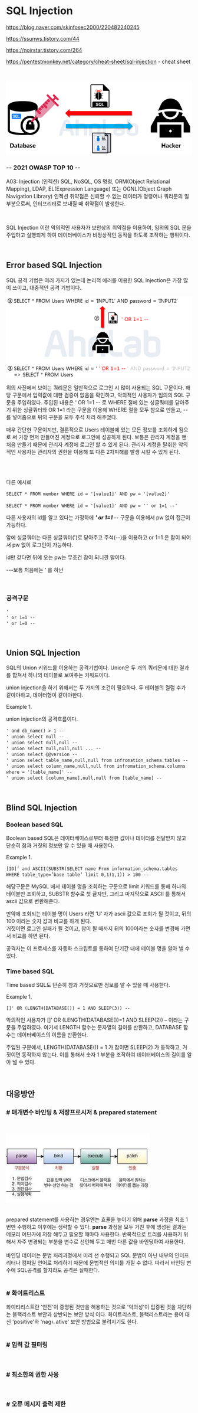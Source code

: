 # SQL Injection
https://blog.naver.com/skinfosec2000/220482240245

https://ssunws.tistory.com/44


https://noirstar.tistory.com/264

https://pentestmonkey.net/category/cheat-sheet/sql-injection - cheat sheet

<br>

![](../img/SQL%20Injection%20-%20process.png)

### -- 2021 OWASP TOP 10 --
A03: Injection (인젝션)
SQL, NoSQL, OS 명령, ORM(Object Relational Mapping), LDAP, EL(Expression Language) 또는 OGNL(Object Graph Navigation Library) 인젝션 취약점은 신뢰할 수 없는 데이터가 명령어나 쿼리문의 일부분으로써, 인터프리터로 보내질 때 취약점이 발생한다.

<br>

SQL Injection 이란 악의적인 사용자가 보안상의 취약점을 이용하여, 임의의 SQL 문을 주입하고 실행되게 하여 데이터베이스가 비정상적인 동작을 하도록 조작하는 행위이다.

<br>

## Error based SQL Injection
SQL 공격 기법은 여러 가지가 있는데 논리적 에러를 이용한 SQL Injection은 가장 많이 쓰이고, 대중적인 공격 기법이다.

![](../img/SQL%20Injection%20-%20process%20-%202.png)

위의 사진에서 보이는 쿼리문은 일반적으로 로그인 시 많이 사용되는 SQL 구문이다. 해당 구문에서 입력값에 대한 검증이 없음을 확인하고, 악의적인 사용자가 임의의 SQL 구문을 주입하였다. 주입된 내용은 ‘ OR 1=1 -- 로  WHERE 절에 있는 싱글쿼터를 닫아주기 위한 싱글쿼터와 OR 1=1 라는 구문을 이용해 WHERE 절을 모두 참으로 만들고, -- 를 넣어줌으로 뒤의 구문을 모두 주석 처리 해주었다.

매우 간단한 구문이지만, 결론적으로 Users 테이블에 있는 모든 정보를 조회하게 됨으로 써 가장 먼저 만들어진 계정으로 로그인에 성공하게 된다. 보통은 관리자 계정을 맨 처음 만들기 때문에 관리자 계정에 로그인 할 수 있게 된다. 관리자 계정을 탈취한 악의적인 사용자는 관리자의 권한을 이용해 또 다른 2차피해를 발생 시킬 수 있게 된다.

<br><br>

다른 예시로

```
SELECT * FROM member WHERE id = '[value1]' AND pw = '[value2]'

SELECT * FROM member WHERE id = '[value1]' AND pw = '' or 1=1 --'
```

다른 사용자의 id를 알고 있다는 가정하에 ***' or 1=1 --*** 구문을 이용해서 pw 없이 접근이 가능하다.

앞에 싱글쿼터는 다른 싱글쿼터(')로 닫아주고 주석(--)을 이용하고  or 1=1 은 참이 되어서 pw 없이 로그인이 가능하다.

id만 같다면 뒤에 오는 pw는 무조건 참이 되니깐 말이다.

---보통 처음에는 ' 를 하난 

<br>

### 공격구문

```
'
' or 1=1 --
' or 1=0 --
```

<br>

## Union SQL Injection
SQL의 Union 키워드를 이용하는 공격기법이다.
Union은 두 개의 쿼리문에 대한 결과를 합쳐서 하나의 테이블로 보여주는 키워드이다.

union injection을 하기 위해서는 두 가지의 조건이 필요하다.
두 테이블의 컬럼 수가 같아야하고, 데이터형이 같아야한다.

Example 1.

union injection의 공격흐름이다.

```
' and db_name() > 1 --
' union select null --
' union select null,null --
' union select null,null,null ... --
' union select @@version --
' union select table_name,null,null from infromation_schema.tables --
' union select column_name,null,null from infromation_schema.columns where = '[table_name]' --
' union select [column_name],null,null from [table_name] --
```

<br>

## Blind SQL Injection
### Boolean based SQL
Boolean based SQL은 데이터베이스로부터 특정한 값이나 데이터를 전달받지 않고 단순히 참과 거짓의 정보만 알 수 있을 때 사용한다.

Example 1.

```
[ID]’ and ASCII(SUBSTR(SELECT name From information_schema.tables WHERE table_type=’base table’ limit 0,1)1,1)) > 100 --
```
해당구문은 MySQL 에서 테이블 명을 조회하는 구문으로 limit 키워드를 통해 하나의 테이블만 조회하고, SUBSTR 함수로 첫 글자만, 그리고 마지막으로 ASCII 를 통해서 ascii 값으로 변환해준다. 

만약에 조회되는 테이블 명이 Users 라면 ‘U’ 자가 ascii 값으로 조회가 될 것이고, 뒤의 100 이라는 숫자 값과 비교를 하게 된다.  
거짓이면 로그인 실패가 될 것이고, 참이 될 때까지 뒤의 100이라는 숫자를 변경해 가면서 비교를 하면 된다.  

공격자는 이 프로세스를 자동화 스크립트를 통하여 단기간 내에 테이블 명을 알아 낼 수 있다.

### Time based SQL
Time based SQL도 단순히 참과 거짓으로만 정보를 알 수 있을 때 사용한다.

Example 1.

```
[]' OR (LENGTH(DATABASE()) = 1 AND SLEEP(3)) --
```

악의적인 사용자가 []’ OR (LENGTH(DATABASE())=1 AND SLEEP(2)) – 이라는 구문을 주입하였다. 여기서 LENGTH 함수는 문자열의 길이를 반환하고, DATABASE 함수는 데이터베이스의 이름을 반환한다.

주입된 구문에서, LENGTH(DATABASE()) = 1 가 참이면 SLEEP(2) 가 동작하고, 거짓이면 동작하지 않는다. 이를 통해서 숫자 1 부분을 조작하여 데이터베이스의 길이를 알아 낼 수 있다.

<br>

## 대응방안
### # 매개변수 바인딩 & 저장프로시저 & prepared statement
<br>

![](../img/SQL_query_processing_1.jpg)
<br><br>

prepared statement를 사용하는 경우엔는 효율을 높이기 위해 <strong>parse</strong> 과정을 최초 1번만 수행하고 이후에는 생략할 수 있다. <strong>parse</strong> 과정을 모두 거친 후에 생성된 결과는 메모리 어딘가에 저장 해두고 필요할 때마다 사용한다. 반복적으로 트리를 사용하기 위해서 자주 변경되는 부분을 변수로 선언해 두고 매번 다른 값을 바인딩하여 사용한다.
<br><br>
바인딩 데이터는 문법 처리과정에서 미리 선 수행되고 SQL 문법이 아닌 내부의 인터프리터나 컴파일 언어로 처리하기 때문에 문법적인 의미를 가질 수 없다. 따라서 바인딩 변수에 SQL공격를 할지라도 공격은 실패한다.
<br><br>
### # 화이트리스트
화이티리스트란 '안전'이 증명된 것만을 허용하는 것으로 '악의성'이 입증된 것을 차단하는 블랙리스트 보안과 상반되는 보안 방식 이다. 화이트리스트, 블랙리스트라는 용어 대신 'positive'와 'nagㄴative' 보안 방법으로 불려지기도 한다.
<br><br>

### # 입력 값 필터링
<br>

### # 최소한의 권한 사용
<br>

### # 오류 메시지 출력 제한
